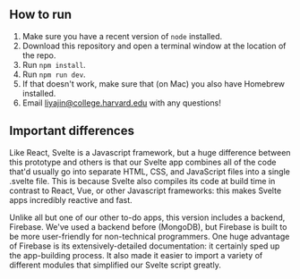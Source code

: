 ## How to run
1. Make sure you have a recent version of `node` installed.
2. Download this repository and open a terminal window at the location of the repo.
3. Run `npm install`.
4. Run `npm run dev`.
5. If that doesn't work, make sure that (on Mac) you also have Homebrew installed.
6. Email liyajin@college.harvard.edu with any questions!

## Important differences
Like React, Svelte is a Javascript framework, but a huge difference between this prototype and others is that our Svelte app combines all of the code that'd usually go into separate HTML, CSS, and JavaScript files into a single .svelte file. This is because Svelte also compiles its code at build time in contrast to React, Vue, or other Javascript frameworks: this makes Svelte apps incredibly reactive and fast.

Unlike all but one of our other to-do apps, this version includes a backend, Firebase. We've used a backend before (MongoDB), but Firebase is built to be more user-friendly for non-technical programmers. One huge advantage of Firebase is its extensively-detailed documentation: it certainly sped up the app-building process. It also made it easier to import a variety of different modules that simplified our Svelte script greatly.
